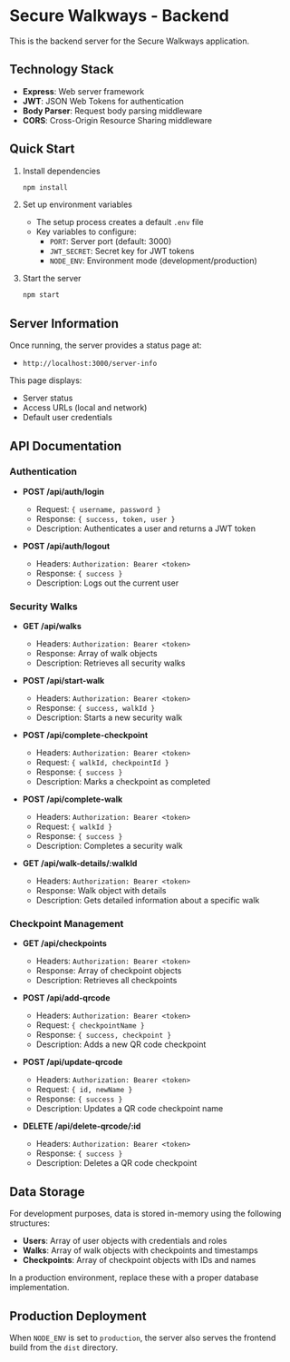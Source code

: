
# Secure Walkways - Backend

This is the backend server for the Secure Walkways application.

## Technology Stack

- **Express**: Web server framework
- **JWT**: JSON Web Tokens for authentication
- **Body Parser**: Request body parsing middleware
- **CORS**: Cross-Origin Resource Sharing middleware

## Quick Start

1. Install dependencies
   ```sh
   npm install
   ```

2. Set up environment variables
   - The setup process creates a default `.env` file
   - Key variables to configure:
     - `PORT`: Server port (default: 3000)
     - `JWT_SECRET`: Secret key for JWT tokens
     - `NODE_ENV`: Environment mode (development/production)

3. Start the server
   ```sh
   npm start
   ```

## Server Information

Once running, the server provides a status page at:
- `http://localhost:3000/server-info`

This page displays:
- Server status
- Access URLs (local and network)
- Default user credentials

## API Documentation

### Authentication

- **POST /api/auth/login**
  - Request: `{ username, password }`
  - Response: `{ success, token, user }`
  - Description: Authenticates a user and returns a JWT token

- **POST /api/auth/logout**
  - Headers: `Authorization: Bearer <token>`
  - Response: `{ success }`
  - Description: Logs out the current user

### Security Walks

- **GET /api/walks**
  - Headers: `Authorization: Bearer <token>`
  - Response: Array of walk objects
  - Description: Retrieves all security walks

- **POST /api/start-walk**
  - Headers: `Authorization: Bearer <token>`
  - Response: `{ success, walkId }`
  - Description: Starts a new security walk

- **POST /api/complete-checkpoint**
  - Headers: `Authorization: Bearer <token>`
  - Request: `{ walkId, checkpointId }`
  - Response: `{ success }`
  - Description: Marks a checkpoint as completed

- **POST /api/complete-walk**
  - Headers: `Authorization: Bearer <token>`
  - Request: `{ walkId }`
  - Response: `{ success }`
  - Description: Completes a security walk

- **GET /api/walk-details/:walkId**
  - Headers: `Authorization: Bearer <token>`
  - Response: Walk object with details
  - Description: Gets detailed information about a specific walk

### Checkpoint Management

- **GET /api/checkpoints**
  - Headers: `Authorization: Bearer <token>`
  - Response: Array of checkpoint objects
  - Description: Retrieves all checkpoints

- **POST /api/add-qrcode**
  - Headers: `Authorization: Bearer <token>`
  - Request: `{ checkpointName }`
  - Response: `{ success, checkpoint }`
  - Description: Adds a new QR code checkpoint

- **POST /api/update-qrcode**
  - Headers: `Authorization: Bearer <token>`
  - Request: `{ id, newName }`
  - Response: `{ success }`
  - Description: Updates a QR code checkpoint name

- **DELETE /api/delete-qrcode/:id**
  - Headers: `Authorization: Bearer <token>`
  - Response: `{ success }`
  - Description: Deletes a QR code checkpoint

## Data Storage

For development purposes, data is stored in-memory using the following structures:

- **Users**: Array of user objects with credentials and roles
- **Walks**: Array of walk objects with checkpoints and timestamps
- **Checkpoints**: Array of checkpoint objects with IDs and names

In a production environment, replace these with a proper database implementation.

## Production Deployment

When `NODE_ENV` is set to `production`, the server also serves the frontend build from the `dist` directory.
